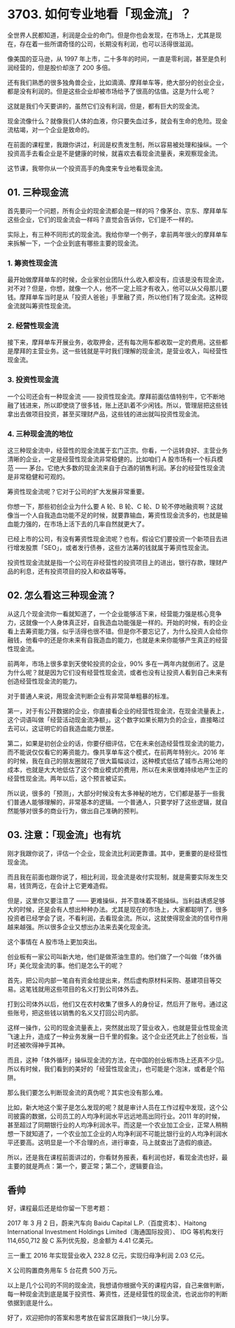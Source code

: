 # 3703. 如何专业地看「现金流」？

全世界人民都知道，利润是企业的命门。但是你也会发现，在市场上，尤其是现在，存在着一些所谓奇怪的公司，长期没有利润，也可以活得很滋润。

像美国的亚马逊，从 1997 年上市，二十多年的时间，一直是零利润，甚至是负利润经营的，但是股价却涨了 200 多倍。

还有我们熟悉的很多独角兽企业，比如滴滴、摩拜单车等，绝大部分的创业企业，都是没有利润的。但是这些企业却被市场给予了很高的估值。这是为什么呢？

这就是我们今天要讲的，虽然它们没有利润，但是，都有巨大的现金流。

现金流像什么？就像我们人体的血液，你只要失血过多，就会有生命的危险。现金流枯竭，对一个企业是致命的。

在前面的课程里，我跟你讲过，利润是权责发生制，所以容易被处理和操纵。一个投资高手去看企业是不是健康的时候，就喜欢去看现金流量表，来观察现金流。

这节课，我带你从一个投资高手的角度来专业地看现金流。

## 01. 三种现金流

首先要问一个问题，所有企业的现金流都会是一样的吗？像茅台、京东、摩拜单车这些企业，它们的现金流会一样吗？直觉会告诉你，它们是不一样的。

实际上，有三种不同形式的现金流。我给你举一个例子，拿前两年很火的摩拜单车来拆解一下，一个企业到底有哪些主要的现金流。

### 1. 筹资性现金流

最开始做摩拜单车的时候，企业家创业团队什么收入都没有，应该是没有现金流，对不对？但是，你想，就像一个人，他不一定上班才有收入，他可以从父母那儿要钱。摩拜单车当时是从「投资人爸爸」手里融了资，所以他们有了现金流。这种现金流就叫筹资性现金流。

### 2. 经营性现金流

接下来，摩拜单车开展业务，收取押金，还有每次用车都收取一定的费用。这些都是摩拜的主营业务。这一些钱就是平时我们理解的现金流，是营业收入，叫经营性现金流。

### 3. 投资性现金流

一个公司还会有一种现金流 —— 投资性现金流。摩拜前面估值特别牛，它不断地融了钱进来，所以即使烧了很多钱，账上还趴着不少闲钱。所以，管理层把这些钱拿出去做项目投资，甚至买理财产品，这些钱的进出就叫投资性现金流。

### 4. 三种现金流的地位

这三种现金流中，经营性的现金流属于玄门正宗。你看，一个运转良好、主营业务清晰的企业，一定是经营性现金流非常稳健的。比如咱们 A 股市场有一个标兵模范 —— 茅台。它绝大多数的现金流来自于白酒的销售利润。茅台的经营性现金流是非常稳健和可观的。

筹资性现金流呢？它对于公司的扩大发展非常重要。

你想一下，那些初创企业为什么要 A 轮、B 轮、C 轮、D 轮不停地融资啊？这就像当一个人自我造血功能不足的时候，就要靠输血，筹资性现金流多的，也就是输血能力强的，在市场上活下去的几率自然就更大了。

已经上市的公司，有没有筹资性现金流呢？也有。假设它们要投资一个新项目去进行增发股票「SEO」，或者发行债券，这些方法筹的钱就属于筹资性现金流。

投资性现金流就是指一个公司在非经营性的投资项目上的进出，银行存款，理财产品的利息，还有投资项目的投入和收益等等。

## 02. 怎么看这三种现金流？

从这几个现金流你一看就知道了，一个企业能够活下来，经营能力强是核心竞争力，这就像一个人身体真正好，自我造血功能强是一样的。开始的时候，有的企业看上去筹资能力强，似乎活得也很不错。但是你不要忘记了，为什么投资人会给你融钱，他看中的还是你未来有自我造血的能力，也就是未来你能够产生真正的经营性现金流。

前两年，市场上很多拿到天使轮投资的企业，90% 多在一两年内就倒闭了。这是为什么呢？就是因为它们没有经营性现金流，或者也没有让投资人看到自己未来有创造经营性现金流的能力。

对于普通人来说，用现金流判断企业有非常简单粗暴的标准。

第一，对于有公开数据的企业，你直接看企业的经营性现金流，在现金流量表上，这个词语叫做「经营活动现金流净额」。这个数字如果长期为负的企业，直接略过去可以，这证明它的自我造血能力很差。

第二，如果是初创企业的话，你要仔细评估，它在未来创造经营性现金流的能力，而不能说仅仅看它的筹资能力。像共享单车这个模式，在前两年特别火。2016 年的时候，我在自己的朋友圈就花了很大篇幅谈过，这种模式低估了城市占用公地的成本，也就是大大地低估了这个商业模式的费用，所以在未来很难持续地产生正的经营性现金流。两年以后，这个预言被证实。

所以说，很多的「预测」，大部分时候没有太多神秘的地方，它们都是基于一些我们普通人能够理解的，非常基本的逻辑。一个普通人，只要学好了这些逻辑，就自然能够对很多的商业行为，做出自己准确的预判。

## 03. 注意：「现金流」也有坑

刚才我跟你说了，评估一个企业，现金流比利润更靠谱。其中，更重要的是经营性现金流。

而且我在前面也跟你说了，相比利润，现金流是收付实现制，就是需要实际发生交易，钱货两讫，在会计上它更难造假。

但是，这里你又要注意了 —— 更难操纵，并不意味着不能操纵。当利益诱惑足够大的时候，还是会有人想出种种办法。尤其是现在的市场上，大家都聪明了，很多投资者已经学会了说，不看利润，去看现金流。所以，这就使得现金流的信号作用越来越强。所以很多企业又想出办法来去美化现金流。

这个事情在 A 股市场上更加突出。

创业板有一家公司叫新大地，他们是做茶油生意的。他们做了一个叫做「体外循环」美化现金流的事。他们是怎么干的呢？

首先，把公司内部一笔自有资金给提出来，然后虚构原材料采购、基建项目等交易。这笔钱就用这些项目的名义打到公司体外去。

打到公司体外以后，他们又在农村收集了很多人的身份证，然后开了账号。通过这些账号，把这些钱以销售的名义又打回公司内部。

这样一操作，公司的现金流量表上，突然就出现了营业收入，也就是营业性现金流飞速上升，造成了一种业务发展一日千里的假象。这个企业还凭此上了创业板，当时还被吹得神乎其神。

而且，这种「体外循环」操纵现金流的方法，在中国的创业板市场上还真不少见。所以有时候，我们看到的美好的「经营性现金流」，也可能是个泡沫，或者是个陷阱。

那么我们要怎么判断现金流的真伪呢？其实也没有那么难。

比如，新大地这个案子是怎么发现的呢？就是审计人员在工作过程中发现，这个公司披露的数据，公司员工的人均净利润水平远远地高出同行业。2011 年的时候，甚至超过了同期银行业的人均净利润水平。而这是一个农业加工企业，正常人稍稍想一下就知道了，一个农业加工企业的人均净利润不可能比银行业的人均净利润水平还要高。这明显是一个不合理的点，进行审查，马上就查出了造假的痕迹。

所以，还是我在课程前面讲过的，你看财务报表，看利润也好，看现金流也好，最主要的就是两点：第一个，要正常；第二个，逻辑要自洽。

## 香帅

好，课程最后还是给你留一下思考题：

2017 年 3 月 2 日，蔚来汽车向 Baidu Capital L.P.（百度资本）、Haitong International Investment Holdings Limited（海通国际投资）、 IDG 等机构发行 114,650,712 股 C 系列优先股，总金额为 4.41 亿美元。

三一重工 2016 年实现营业收入 232.8 亿元，实现归母净利润 2.03 亿元。

X 公司购置商务用车 5 台花费 500 万元。

以上是几个公司的不同的现金流，我想请你根据今天的课程内容，自己来做判断，每一种现金流到底是属于投资性、筹资性，还是经营性的现金流，也说出你的判断依据到底是什么。

好了，欢迎把你的答案和思考放在留言区跟我们一块儿分享。

